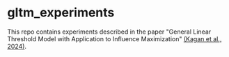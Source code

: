 # gltm_experiments
This repo contains experiments described in the paper "General Linear Threshold Model with Application to Influence Maximization" [(Kagan et al., 2024)](https://arxiv.org/abs/2411.09100).
